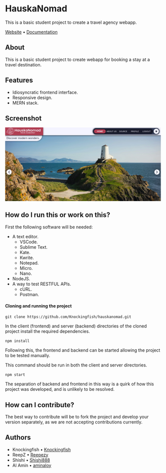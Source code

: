 # HauskaNomad
This is a basic student project to create a travel agency webapp.

[Website](https://hauskanomad.onrender.com/) • [Documentation](https://github.com/Knockingfish/hauskanomad/wiki)

## About

This is a basic student project to create webapp for booking a stay at a travel destination.

## Features

- Idiosyncratic frontend interface.
- Responsive design.
- MERN stack.

## Screenshot

![home page screenshot](https://github.com/Knockingfish/hauskanomad/blob/main/hauskascreenshot.png?raw=true)
  
## How do I run this or work on this?

First the following software will be needed:
- A text editor.
  - VSCode.
  - Sublime Text.
  - Kate.
  - Kwrite.
  - Notepad.
  - Micro.
  - Nano.
- NodeJS.
- A way to test RESTFUL APIs.
    - cURL.
    - Postman.
 
#### Cloning and running the project

```
git clone https://github.com/Knockingfish/hauskanomad.git
```

In the client (frontend) and server (backend) directories of the cloned project install the required dependencies.

```
npm install
```

Following this, the frontend and backend can be started allowing the project to be tested manually.

This command should be run in both the client and server directories.

```
npm start
```

The separation of backend and frontend in this way is a quirk of how this project was developed, and is unlikely to be resolved.

## How can I contribute?

The best way to contribute will be to fork the project and develop your version separately, as we are not accepting contributions currently.

## Authors

- Knockingfish • [Knockingfish](https://github.com/Knockingfish)
- ReepZ • [Reepezy](https://github.com/Reepezy)
- Shishi • [Shishi888](https://github.com/Shishi888)
- Al Amin • [aminaloy](https://github.com/aminalniloy)
